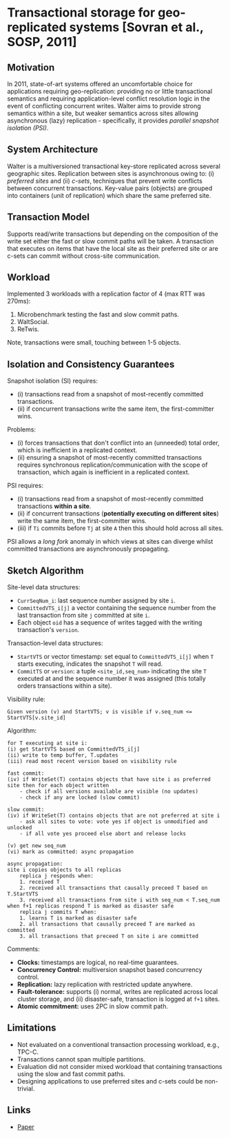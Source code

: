 # Transactional storage for geo-replicated systems [Sovran et al., SOSP, 2011] #

## Motivation ##

In 2011, state-of-art systems offered an uncomfortable choice for applications requiring geo-replication: providing no or little transactional semantics and requiring application-level conflict resolution logic in the event of conflicting concurrent writes.
Walter aims to provide strong semantics within a site, but weaker semantics across sites allowing asynchronous (lazy) replication - specifically, it provides *parallel snapshot isolation (PSI)*.

## System Architecture ##

Walter is a multiversioned transactional key-store replicated across several geographic sites.
Replication between sites is asynchronous owing to: (i) *preferred sites* and (ii) *c-sets*, techniques that prevent write conflicts between concurrent transactions.
Key-value pairs (objects) are grouped into containers (unit of replication) which share the same preferred site.

## Transaction Model ##

Supports read/write transactions but depending on the composition of the write set either the fast or slow commit paths will be taken.
A transaction that executes on items that have the local site as their preferred site or are c-sets can commit without cross-site communication.

## Workload ##

Implemented 3 workloads with a replication factor of 4 (max RTT was 270ms):
1. Microbenchmark testing the fast and slow commit paths.
2. WaltSocial.
3. ReTwis.

Note, transactions were small, touching between 1-5 objects.

## Isolation and Consistency Guarantees ##

Snapshot isolation (SI) requires:
* (i) transactions read from a snapshot of most-recently committed transactions.
* (ii) if concurrent transactions write the same item, the first-committer wins.

Problems:
* (i) forces transactions that don't conflict into an (unneeded) total order, which is inefficient in a replicated context.
* (ii) ensuring a snapshot of most-recently committed transactions requires synchronous replication/communication with the scope of transaction, which again is inefficient in a replicated context.

PSI requires:
* (i) transactions read from a snapshot of most-recently committed transactions **within a site**.
* (ii) if concurrent transactions (**potentially executing on different sites**) write the same item, the first-committer wins.
* (iii) if `Ti` commits before `Tj` at site `A` then this should hold across all sites.

PSI allows a *long fork* anomaly in which views at sites can diverge whilst committed transactions are asynchronously propagating.

## Sketch Algorithm ##

Site-level data structures:
* `CurrSeqNum_i`: last sequence number assigned by site `i`.
* `CommittedVTS_i[j]` a vector containing the sequence number from the last transaction from site `j` committed at site `i`.
* Each object `oid` has a sequence of writes tagged with the writing transaction's `version`.

Transaction-level data structures:
* `StartVTS` or vector timestamp: set equal to  `CommittedVTS_i[j]` when `T` starts executing, indicates the snapshot `T` will read.
* `CommitTS` or `version`: a tuple `<site_id,seq_num>` indicating the site `T` executed at and the sequence number it was assigned (this totally orders transactions within a site).

Visibility rule:
```
Given version (v) and StartVTS; v is visible if v.seq_num <= StartVTS[v.site_id]
```

Algorithm:
```
for T executing at site i:
(i) get StartVTS based on CommittedVTS_i[j]
(ii) write to temp buffer, T.updates
(iii) read most recent version based on visibility rule

fast commit:
(iv) if WriteSet(T) contains objects that have site i as preferred site then for each object written
    - check if all versions available are visible (no updates)
    - check if any are locked (slow commit)

slow commit:
(iv) if WriteSet(T) contains objects that are not preferred at site i
    - ask all sites to vote: vote yes if object is unmodified and unlocked
    - if all vote yes proceed else abort and release locks

(v) get new seq_num
(vi) mark as committed: async propagation

async propagation:
site i copies objects to all replicas
    replica j responds when:
    1. received T
    2. received all transactions that causally preceed T based on T.StartVTS
    3. received all transactions from site i with seq_num < T.seq_num
when f+1 replicas respond T is marked as disaster safe
    replica j commits T when:
    1. learns T is marked as disaster safe
    2. all transactions that causally preceed T are marked as committed
    3. all transactions that preceed T on site i are committed
```

Comments:
* **Clocks:** timestamps are logical, no real-time guarantees.
* **Concurrency Control:** multiversion snapshot based concurrency control.
* **Replication:** lazy replication with restricted update anywhere.
* **Fault-tolerance:** supports (i) normal, writes are replicated across local cluster storage, and (ii) disaster-safe, transaction is logged at `f+1` sites.
* **Atomic commitment:** uses 2PC in slow commit path.

## Limitations ##
+ Not evaluated on a conventional transaction processing workload, e.g., TPC-C.
+ Transactions cannot span multiple partitions.
+ Evaluation did not consider mixed workload that containing transactions using the slow and fast commit paths.
+ Designing applications to use preferred sites and c-sets could be non-trivial.

## Links ##
- [Paper](http://www.news.cs.nyu.edu/~jinyang/pub/walter-sosp11.pdf)
